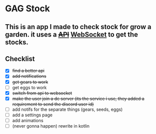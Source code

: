 # GAG Stock
This is an app I made to check stock for grow a garden. it uses a ~~[API](https://api.joshlei.com/v2/growagarden/stock)~~ [WebSocket](https://discord.com/invite/kCryJ8zPwy) to get the stocks.
---
## Checklist
- [x] ~~find a better api~~
- [x] ~~add notifications~~
- [x] ~~get gears to work~~
- [ ] get eggs to work
- [x] ~~switch from api to websocket~~
- [x] ~~make the user join a dc server (its the service i use, they added a requirement to send the discord user id)~~
- [ ] add notifs for the separate things (gears, seeds, eggs)
- [ ] add a settings page
- [ ] add animations
- [ ] (never gonna happen) rewrite in kotlin
